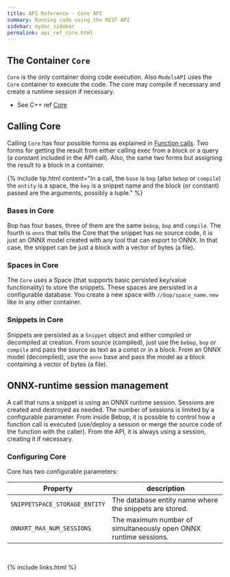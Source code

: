 ```yaml
---
title: API Reference - Core API
summary: Running code using the REST API
sidebar: mydoc_sidebar
permalink: api_ref_core.html
---
```


## The Container `Core`

`Core` is the only container doing code execution. Also `ModelsAPI` uses the `Core` container to execute the code. The core may
compile if necessary and create a runtime session if necessary.

* See C++ ref [Core](/develop_jazz02/classjazz__bebop_1_1Core.html)


## Calling Core

Calling `Core` has four possible forms as explained in [Function calls](api_ref_fun_calls.html). Two forms for getting the result from
either calling exec from a block or a query (a constant included in the API call). Also, the same two forms but assigning the result to a
block in a container.

{% include tip.html content="In a call, the `base` is `bop` (also `bebop` or `compile`) the `entity` is a space, the `key` is a snippet
name and the block (or constant) passed are the arguments, possibly a tuple." %}


### Bases in Core

Bop has four bases, three of them are the same `bebop`, `bop` and `compile`. The fourth is `onnx` that tells the Core that the snippet has
no source code, it is just an ONNX model created with any tool that can export to ONNX. In that case, the snippet can be just a block
with a vector of bytes (a file).


### Spaces in Core

The `Core` uses a Space (that supports basic persisted key/value functionality) to store the snippets. These spaces are persisted in a
configurable database. You create a new space with `//bop/space_name.new` like in any other container.


### Snippets in Core

Snippets are persisted as a `Snippet` object and either compiled or decompiled at creation. From source (compiled), just use the `bebop`,
`bop` or `compile` and pass the source as text as a const or in a block. From an ONNX model (decompiled), use the `onnx` base and pass
the model as a block containing a vector of bytes (a file).


## ONNX-runtime session management

A call that runs a snippet is using an ONNX runtime session. Sessions are created and destroyed as needed. The number of sessions is
limited by a configurable parameter. From inside Bebop, it is possible to control how a function call is executed (use/deploy a session
or merge the source code of the function with the caller). From the API, it is always using a session, creating it if necessary.


### Configuring Core

Core has two configurable parameters:

| Property | description |
|-------|--------|
| `SNIPPETSPACE_STORAGE_ENTITY` | The database entity name where the snippets are stored. |
| `ONNXRT_MAX_NUM_SESSIONS` | The maximum number of simultaneously open ONNX runtime sessions. |

<br/>


{% include links.html %}
